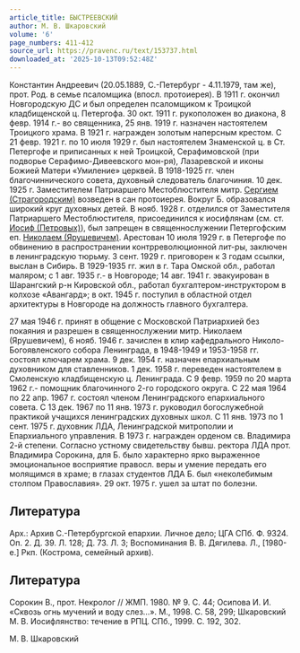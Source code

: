 ```yaml
---
article_title: БЫСТРЕЕВСКИЙ
author: М. В. Шкаровский
volume: '6'
page_numbers: 411-412
source_url: https://pravenc.ru/text/153737.html
downloaded_at: '2025-10-13T09:52:48Z'
---
```


Константин Андреевич (20.05.1889, С.-Петербург - 4.11.1979, там же), прот. Род. в семье псаломщика (впосл. протоиерея). В 1911 г. окончил Новгородскую ДС и был определен псаломщиком к Троицкой кладбищенской ц. Петергофа. 30 окт. 1911 г. рукоположен во диакона, 8 февр. 1914 г.- во священника, 25 янв. 1919 г. назначен настоятелем Троицкого храма. В 1921 г. награжден золотым наперсным крестом. С 21 февр. 1921 г. по 10 июля 1929 г. был настоятелем Знаменской ц. в Ст. Петергофе и приписанных к ней Троицкой, Серафимовской (при подворье Серафимо-Дивеевского мон-ря), Лазаревской и иконы Божией Матери «Умиление» церквей. В 1918-1925 гг. член благочиннического совета, духовный следователь благочиния. 10 дек. 1925 г. Заместителем Патриаршего Местоблюстителя митр. [Сергием (Страгородским)](<https://pravenc.ru/text/Сергий (Страгородский).html>) возведен в сан протоиерея. Вокруг Б. образовался широкий круг духовных детей. В нояб. 1928 г. отделился от Заместителя Патриаршего Местоблюстителя, присоединился к иосифлянам (см. ст. [Иосиф (Петровых)](<https://pravenc.ru/text/Иосиф (Петровых).html>)), был запрещен в священнослужении Петергофским еп. [Николаем (Ярушевичем)](https://pravenc.ru/text/Николай.html). Арестован 10 июля 1929 г. в Петергофе по обвинению в распространении контрреволюционной лит-ры, заключен в ленинградскую тюрьму. 3 сент. 1929 г. приговорен к 3 годам ссылки, выслан в Сибирь. В 1929-1935 гг. жил в г. Тара Омской обл., работал маляром; с 1 авг. 1935 г.- в Новгороде; 14 авг. 1941 г. эвакуирован в Шарангский р-н Кировской обл., работал бухгалтером-инструктором в колхозе «Авангард»; в окт. 1945 г. поступил в областной отдел архитектуры в Новгороде на должность главного бухгалтера.

27 мая 1946 г. принят в общение с Московской Патриархией без покаяния и разрешен в священнослужении митр. Николаем (Ярушевичем), 6 нояб. 1946 г. зачислен в клир кафедрального Николо-Богоявленского собора Ленинграда, в 1948-1949 и 1953-1958 гг. состоял ключарем храма. 9 дек. 1954 г. назначен епархиальным духовником для ставленников. 1 дек. 1958 г. переведен настоятелем в Смоленскую кладбищенскую ц. Ленинграда. С 9 февр. 1959 по 20 марта 1962 г.- помощник благочинного 2-го городского округа. С 22 мая 1964 по 22 апр. 1967 г. состоял членом Ленинградского епархиального совета. С 13 дек. 1967 по 11 янв. 1973 г. руководил богослужебной практикой учащихся ленинградских духовных школ. С 11 янв. 1973 по 1 сент. 1975 г. духовник ЛДА, Ленинградской митрополии и Епархиального управления. В 1973 г. награжден орденом св. Владимира 2-й степени. Согласно устному свидетельству бывш. ректора ЛДА прот. Владимира Сорокина, для Б. было характерно ярко выраженное эмоциональное восприятие правосл. веры и умение передать его молящимся в храме; в глазах студентов ЛДА Б. был «неколебимым столпом Православия». 29 окт. 1975 г. ушел за штат по болезни.

## Литература

Арх.: Архив С.-Петербургской епархии. Личное дело; ЦГА СПб. Ф. 9324. Оп. 2. Д. 39. Л. 128; Д. 73. Л. 3; Воспоминания В. В. Дягилева. Л., [1980-е.] Ркп. (Кострома, семейный архив).

## Литература

Сорокин В., прот. Некролог // ЖМП. 1980. № 9. С. 44; Осипова И. И. «Сквозь огнь мучений и воду слез…». М., 1998. С. 58, 299; Шкаровский М. В. Иосифлянство: течение в РПЦ. СПб., 1999. С. 192, 302.

М. В. Шкаровский

